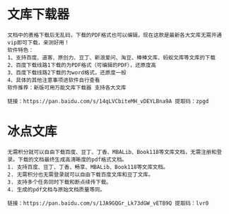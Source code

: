 # 文库下载器
    文档中的表格下载后无乱码，下载的PDF格式也可以编辑，现在这款是最新各大文库无需开通vip即可下载，亲测好用！
    软件特色：
    1、支持百度、道客、原创力、豆丁、新浪爱问、淘豆、棒棒文库、蚂蚁文库等文库的下载
    2、百度下载线路1下载的为PDF格式（可编辑的PDF），还原度高
    3、百度下载线路2下载的为word格式，还原度一般
    4、具体的其他注意事项进软件自行查看
    软件推荐：新版可用万能文库下载器 支持各大文库
    
    链接：https://pan.baidu.com/s/14qLVCbiteMH_vDEYLBna9A 提取码：zpgd
    
# 冰点文库
    无需积分就可以自由下载百度、豆丁、丁香、MBALib、Book118等文库文档，无需注册和登录。下载的文档最终生成高清晰度的pdf格式文档。
    1. 支持百度、豆丁、丁香、畅享、MBALib、Book118等文库文档。
    2. 无需积分也无需登录就可以自由下载百度文库和豆丁文库。
    3. 支持多个任务同时下载和断点续传下载。
    4. 生成的pdf文档与原始文档质量等同。
    
    链接：https://pan.baidu.com/s/1JA9GQGr_Lk73dGW_vETB9Q 提取码：lvr0
